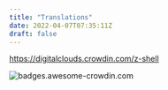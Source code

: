 ```yaml
---
title: "Translations"
date: 2022-04-07T07:35:11Z
draft: false
---
```



https://digitalclouds.crowdin.com/z-shell

![badges.awesome-crowdin.com](https://badges.awesome-crowdin.com/translation-200015146-2.png)
